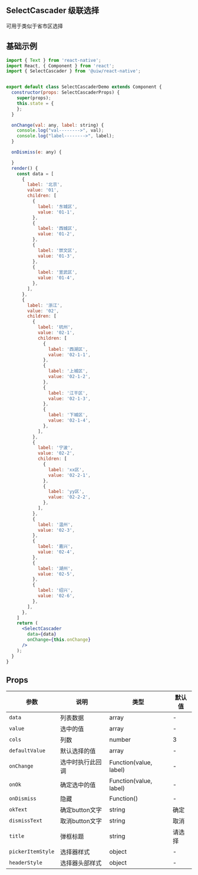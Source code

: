 SelectCascader 级联选择
---

可用于类似于省市区选择

## 基础示例

```jsx
import { Text } from 'react-native';
import React, { Component } from 'react';
import { SelectCascader } from '@uiw/react-native';


export default class SelectCascaderDemo extends Component {
  constructor(props: SelectCascaderProps) {
    super(props);
    this.state = {
    };
  }

  onChange(val: any, label: string) {
    console.log("val-------->", val);
    console.log("label-------->", label);
  }

  onDismiss(e: any) {

  }
  render() {
    const data = [
      {
        label: '北京',
        value: '01',
        children: [
          {
            label: '东城区',
            value: '01-1',
          },
          {
            label: '西城区',
            value: '01-2',
          },
          {
            label: '崇文区',
            value: '01-3',
          },
          {
            label: '宣武区',
            value: '01-4',
          },
        ],
      },
      {
        label: '浙江',
        value: '02',
        children: [
          {
            label: '杭州',
            value: '02-1',
            children: [
              {
                label: '西湖区',
                value: '02-1-1',
              },
              {
                label: '上城区',
                value: '02-1-2',
              },
              {
                label: '江干区',
                value: '02-1-3',
              },
              {
                label: '下城区',
                value: '02-1-4',
              },
            ],
          },
          {
            label: '宁波',
            value: '02-2',
            children: [
              {
                label: 'xx区',
                value: '02-2-1',
              },
              {
                label: 'yy区',
                value: '02-2-2',
              },
            ],
          },
          {
            label: '温州',
            value: '02-3',
          },
          {
            label: '嘉兴',
            value: '02-4',
          },
          {
            label: '湖州',
            value: '02-5',
          },
          {
            label: '绍兴',
            value: '02-6',
          },
        ],
      },
    ]
    return (
      <SelectCascader
        data={data}
        onChange={this.onChange}
      />
    );
  }
}
```

## Props

| 参数      | 说明            | 类型      | 默认值 |
| --------- | --------------------- | --------- | ------ |
| `data`    | 列表数据 | array | -  |
| `value`   | 选中的值 | array | -  |
| `cols`   | 列数 | number | 3  |
| `defaultValue` | 默认选择的值 | array | -  |
| `onChange` | 选中时执行此回调 | Function(value, label) | -  |
| `onOk` | 确定选中的值 | Function(value, label) | -  |
| `onDismiss` | 隐藏 | Function() | -  |
| `okText` | 确定button文字 | string | 确定  |
| `dismissText` | 取消button文字 | string | 取消  |
| `title` | 弹框标题 | string | 请选择  |
| `pickerItemStyle` | 选择器样式 | object | -  |
| `headerStyle` | 选择器头部样式 | object | -  |
